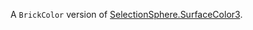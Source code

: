 A `BrickColor` version of [SelectionSphere.SurfaceColor3](https://create.roblox.com/docs/reference/engine/classes/SelectionSphere#SurfaceColor3).